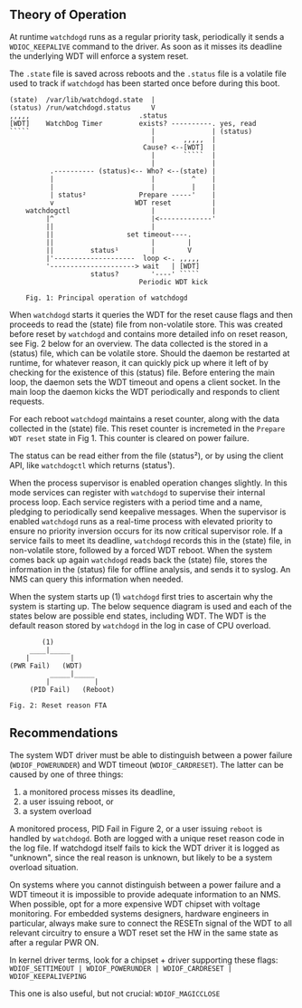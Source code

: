 Theory of Operation
-------------------

At runtime `watchdogd` runs as a regular priority task, periodically it
sends a `WDIOC_KEEPALIVE` command to the driver.  As soon as it misses
its deadline the underlying WDT will enforce a system reset.

The `.state` file is saved across reboots and the `.status` file is a
volatile file used to track if `watchdogd` has been started once before
during this boot.

```
(state)  /var/lib/watchdogd.state  |
(status) /run/watchdogd.status     V
,,,,,                           .status
[WDT]    WatchDog Timer         exists? ----------. yes, read
`````                              |              | (status)
                                   |       ,,,,,  |
                                 Cause? <--[WDT]  |
                                   |       `````  |
                                   |              |
          .---------- (status)<-- Who? <--(state) |
          |                        |         ^    |
          |                        |         |    |
          | status²             Prepare -----'    |
          v                    WDT reset          |
    watchdogctl                    |              |
         |^                        |<-------------'
         ||                        |
         ||                  set timeout----.
         ||                        |        |
         ||         status¹        |        V
         |'--------------------  loop <-. ,,,,,
         '---------------------> wait   | [WDT]
                    status?        '----' `````
                                Periodic WDT kick

    Fig. 1: Principal operation of watchdogd
```

When `watchdogd` starts it queries the WDT for the reset cause flags and
then proceeds to read the (state) file from non-volatile store.  This
was created before reset by `watchdogd` and contains more detailed info
on reset reason, see Fig. 2 below for an overview.  The data collected
is the stored in a (status) file, which can be volatile store.  Should
the daemon be restarted at runtime, for whatever reason, it can quickly
pick up where it left of by checking for the existence of this (status)
file.  Before entering the main loop, the daemon sets the WDT timeout
and opens a client socket.  In the main loop the daemon kicks the WDT
periodically and responds to client requests.

For each reboot `watchdogd` maintains a reset counter, along with the
data collected in the (state) file.  This reset counter is incremeted in
the `Prepare WDT reset` state in Fig 1.  This counter is cleared on
power failure.

The status can be read either from the file (status²), or by using the
client API, like `watchdogctl` which returns (status¹).

When the process supervisor is enabled operation changes slightly.  In
this mode services can register with `watchdogd` to supervise their
internal process loop.  Each service registers with a period time and
a name, pledging to periodically send keepalive messages.  When the
supervisor is enabled `watchdogd` runs as a real-time process with
elevated priority to ensure no priority inversion occurs for its now
critical supervisor role.  If a service fails to meet its deadline,
`watchdogd` records this in the (state) file, in non-volatile store,
followed by a forced WDT reboot.  When the system comes back up again
`watchdogd` reads back the (state) file, stores the information in the
(status) file for offline analysis, and sends it to syslog.  An NMS
can query this information when needed.

When the system starts up (1) `watchdogd` first tries to ascertain why
the system is starting up.  The below sequence diagram is used and each
of the states below are possible end states, including WDT.  The WDT is
the default reason stored by `watchdogd` in the log in case of CPU
overload.

```
        (1)
     ____|_____
    |          |
(PWR Fail)   (WDT)
          _____|_____
         |           |
     (PID Fail)   (Reboot)

Fig. 2: Reset reason FTA
```


Recommendations
---------------

The system WDT driver must be able to distinguish between a power
failure (`WDIOF_POWERUNDER`) and WDT timeout (`WDIOF_CARDRESET`).
The latter can be caused by one of three things:

  1. a monitored process misses its deadline,
  2. a user issuing reboot, or
  3. a system overload
  
A monitored process, PID Fail in Figure 2, or a user issuing `reboot` is
handled by `watchdogd`.  Both are logged with a unique reset reason code
in the log file.  If watchdogd itself fails to kick the WDT driver it is
logged as "unknown", since the real reason is unknown, but likely to be
a system overload situation.

On systems where you cannot distinguish between a power failure and a
WDT timeout it is impossible to provide adequate information to an NMS.
When possible, opt for a more expensive WDT chipset with voltage
monitoring.  For embedded systems designers, hardware engineers in
particular, always make sure to connect the RESETn signal of the WDT to
all relevant circuitry to ensure a WDT reset set the HW in the same
state as after a regular PWR ON.

In kernel driver terms, look for a chipset + driver supporting these
flags: `WDIOF_SETTIMEOUT | WDIOF_POWERUNDER | WDIOF_CARDRESET |
WDIOF_KEEPALIVEPING`

This one is also useful, but not crucial: `WDIOF_MAGICCLOSE`

